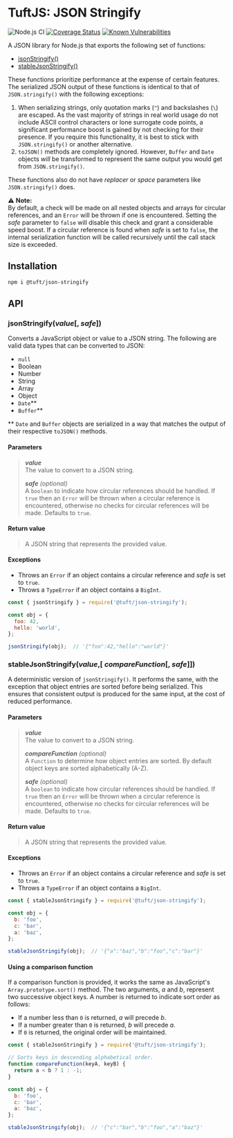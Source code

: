 # TuftJS: JSON Stringify

![Node.js CI](https://github.com/tuftjs/json-stringify/workflows/Node.js%20CI/badge.svg)
[![Coverage Status](https://coveralls.io/repos/github/tuftjs/json-stringify/badge.svg?branch=master)](https://coveralls.io/github/tuftjs/json-stringify?branch=master)
[![Known Vulnerabilities](https://snyk.io/test/github/tuftjs/json-stringify/badge.svg?targetFile=package.json)](https://snyk.io/test/github/tuftjs/json-stringify?targetFile=package.json)

A JSON library for Node.js that exports the following set of functions:

* [jsonStringify()](#jsonstringifyvalue-safe)
* [stableJsonStringify()](#stablejsonstringifyvalue-comparefunction-safe)

These functions prioritize performance at the expense of certain features. The serialized JSON output of these functions is identical to that of `JSON.stringify()` with the following exceptions:

1. When serializing strings, only quotation marks (`"`) and backslashes (`\`) are escaped. As the vast majority of strings in real world usage do not include ASCII control characters or lone surrogate code points, a significant performance boost is gained by not checking for their presence. If you require this functionality, it is best to stick with `JSON.stringify()` or another alternative.
2. `toJSON()` methods are completely ignored. However, `Buffer` and `Date` objects *will* be transformed to represent the same output you would get from `JSON.stringify()`.

These functions also do not have *replacer* or *space* parameters like `JSON.stringify()` does.

⚠ **Note:**  
By default, a check will be made on all nested objects and arrays for circular references, and an `Error` will be thrown if one is encountered. Setting the *safe* parameter to `false` will disable this check and grant a considerable speed boost. If a circular reference is found when *safe* is set to `false`, the internal serialization function will be called recursively until the call stack size is exceeded.

## Installation

```bash
npm i @tuft/json-stringify
```

## API

### jsonStringify(*value*[, *safe*])

Converts a JavaScript object or value to a JSON string. The following are valid data types that can be converted to JSON:

* `null`
* Boolean
* Number
* String
* Array
* Object
* `Date`**
* `Buffer`**

\*\* `Date` and `Buffer` objects are serialized in a way that matches the output of their respective `toJSON()` methods.

#### Parameters

>***value***  
>The value to convert to a JSON string.
>
>***safe** (optional)*  
>A `boolean` to indicate how circular references should be handled. If `true` then an `Error` will be thrown when a circular reference is encountered, otherwise no checks for circular references will be made. Defaults to `true`.  

#### Return value

>A JSON string that represents the provided value.

#### Exceptions

* Throws an `Error` if an object contains a circular reference and *safe* is set to `true`.
* Throws a `TypeError` if an object contains a `BigInt`.

```js
const { jsonStringify } = require('@tuft/json-stringify');

const obj = {
  foo: 42,
  hello: 'world',
};

jsonStringify(obj);  // '{"foo":42,"hello":"world"}'
```

### stableJsonStringify(*value*,[ *compareFunction*[, *safe*]])

A deterministic version of `jsonStringify()`. It performs the same, with the exception that object entries are sorted before being serialized. This ensures that consistent output is produced for the same input, at the cost of reduced performance.

#### Parameters

>***value***  
>The value to convert to a JSON string.
>
>***compareFunction** (optional)*  
>A `Function` to determine how object entries are sorted. By default object keys are sorted alphabetically (A-Z).
>
>***safe** (optional)*  
>A `boolean` to indicate how circular references should be handled. If `true` then an `Error` will be thrown when a circular reference is encountered, otherwise no checks for circular references will be made. Defaults to `true`.  

#### Return value

>A JSON string that represents the provided value.

#### Exceptions

* Throws an `Error` if an object contains a circular reference and *safe* is set to `true`.
* Throws a `TypeError` if an object contains a `BigInt`.

```js
const { stableJsonStringify } = require('@tuft/json-stringify');

const obj = {
  b: 'foo',
  c: 'bar',
  a: 'baz',
};

stableJsonStringify(obj);  // '{"a":"baz","b":"foo","c":"bar"}'
```

#### Using a comparison function

If a comparison function is provided, it works the same as JavaScript's `Array.prototype.sort()` method. The two arguments, *a* and *b*, represent two successive object keys. A number is returned to indicate sort order as follows:
* If a number less than `0` is returned, *a* will precede *b*.
* If a number greater than `0` is returned, *b* will precede *a*.
* If `0` is returned, the original order will be maintained.

```js
const { stableJsonStringify } = require('@tuft/json-stringify');

// Sorts keys in descending alphabetical order.
function compareFunction(keyA, keyB) {
  return a < b ? 1 : -1;
}

const obj = {
  b: 'foo',
  c: 'bar',
  a: 'baz',
};

stableJsonStringify(obj);  // '{"c":"bar","b":"foo","a":"baz"}'
```
